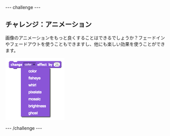 \--- challenge \---

## チャレンジ：アニメーション

画像のアニメーションをもっと良くすることはできるでしょうか？フェードインやフェードアウトを使うこともできますし、他にも楽しい効果を使うことができます。

![スクリーンショット](images/brain-effects.png)

\--- /challenge \---